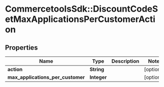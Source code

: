 # CommercetoolsSdk::DiscountCodeSetMaxApplicationsPerCustomerAction

## Properties
Name | Type | Description | Notes
------------ | ------------- | ------------- | -------------
**action** | **String** |  | [optional] 
**max_applications_per_customer** | **Integer** |  | [optional] 

